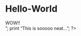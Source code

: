 Hello-World
===========
<?php
echo “Hello World!!”;
print “Hey there!”;
echo “<b>WOW!!</b><br>”;
print “This is sooooo neat…”;
?>
